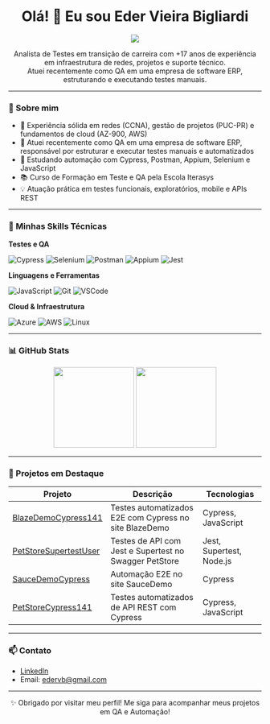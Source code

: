 <h1 align="center">Olá! 👋 Eu sou Eder Vieira Bigliardi</h1>

<p align="center">
<img src="https://img.shields.io/badge/Disponível%20para%20novas%20oportunidades-green?style=for-the-badge"/>
</p>

<p align="center">
Analista de Testes em transição de carreira com +17 anos de experiência em infraestrutura de redes, projetos e suporte técnico.<br>
Atuei recentemente como QA em uma empresa de software ERP, estruturando e executando testes manuais.
</p>

---

### 🧪 Sobre mim

- 🧰 Experiência sólida em redes (CCNA), gestão de projetos (PUC-PR) e fundamentos de cloud (AZ-900, AWS)
- 🎯 Atuei recentemente como QA em uma empresa de software ERP, responsável por estruturar e executar testes manuais e automatizados
- 🚀 Estudando automação com Cypress, Postman, Appium, Selenium e JavaScript
- 📚 Curso de Formação em Teste e QA pela Escola Iterasys
- 💡 Atuação prática em testes funcionais, exploratórios, mobile e APIs REST

---

### 💼 Minhas Skills Técnicas

**Testes e QA**

![Cypress](https://img.shields.io/badge/-Cypress-17202C?style=flat&logo=cypress&logoColor=white)
![Selenium](https://img.shields.io/badge/-Selenium-43B02A?style=flat&logo=selenium)
![Postman](https://img.shields.io/badge/-Postman-F26B38?style=flat&logo=postman)
![Appium](https://img.shields.io/badge/-Appium-ffffff?style=flat&logo=appium&logoColor=purple)
![Jest](https://img.shields.io/badge/-Jest-C21325?style=flat&logo=jest)

**Linguagens e Ferramentas**

![JavaScript](https://img.shields.io/badge/-JavaScript-F7DF1E?style=flat&logo=javascript&logoColor=black)
![Git](https://img.shields.io/badge/-Git-F05032?style=flat&logo=git)
![VSCode](https://img.shields.io/badge/-VS%20Code-007ACC?style=flat&logo=visual-studio-code)

**Cloud & Infraestrutura**

![Azure](https://img.shields.io/badge/-Azure-0078D4?style=flat&logo=microsoft-azure)
![AWS](https://img.shields.io/badge/-AWS-232F3E?style=flat&logo=amazon-aws)
![Linux](https://img.shields.io/badge/-Linux-FCC624?style=flat&logo=linux)

---

### 📊 GitHub Stats

<p align="center">
  <img height="160em" src="https://github-readme-stats.vercel.app/api?username=ederbigliardi&show_icons=true&theme=tokyonight&count_private=true"/>
  <img height="160em" src="https://github-readme-stats.vercel.app/api/top-langs/?username=ederbigliardi&layout=compact&langs_count=6&theme=tokyonight"/>
</p>

---

### 🚀 Projetos em Destaque

| Projeto | Descrição | Tecnologias |
|--------|-----------|-------------|
| [BlazeDemoCypress141](https://github.com/ederbigliardi/BlazeDemoCypress141) | Testes automatizados E2E com Cypress no site BlazeDemo | Cypress, JavaScript |
| [PetStoreSupertestUser](https://github.com/ederbigliardi/PetStoreSupertestUser) | Testes de API com Jest e Supertest no Swagger PetStore | Jest, Supertest, Node.js |
| [SauceDemoCypress](https://github.com/ederbigliardi/SauceDemoCypress) | Automação E2E no site SauceDemo | Cypress |
| [PetStoreCypress141](https://github.com/ederbigliardi/PetStoreCypress141) | Testes automatizados de API REST com Cypress | Cypress, JavaScript |

---

### 📫 Contato

- [LinkedIn](https://www.linkedin.com/in/eder-bigliardi-qa/)
- Email: edervb@gmail.com

---

<p align="center">
✨ Obrigado por visitar meu perfil! Me siga para acompanhar meus projetos em QA e Automação!
</p>
